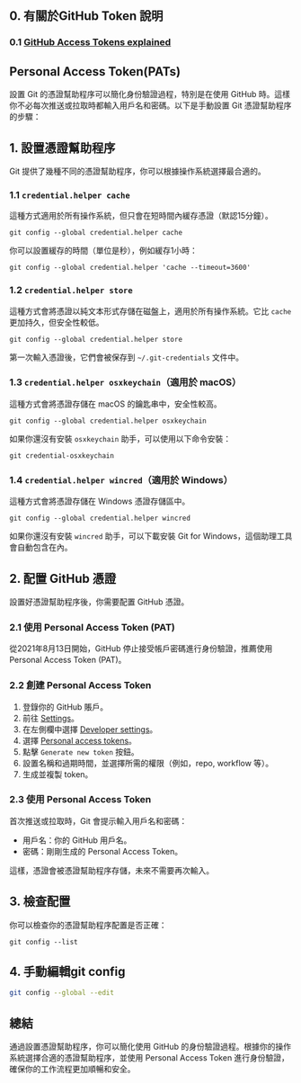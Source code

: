 ## 0. 有關於GitHub Token 說明

### 0.1 [GitHub Access Tokens explained](https://devopsjournal.io/blog/2022/01/03/GitHub-Tokens)

## Personal Access Token(PATs)

設置 Git 的憑證幫助程序可以簡化身份驗證過程，特別是在使用 GitHub 時。這樣你不必每次推送或拉取時都輸入用戶名和密碼。以下是手動設置 Git 憑證幫助程序的步驟：

## 1. 設置憑證幫助程序


Git 提供了幾種不同的憑證幫助程序，你可以根據操作系統選擇最合適的。

### 1.1 `credential.helper cache`


這種方式適用於所有操作系統，但只會在短時間內緩存憑證（默認15分鐘）。

```other
git config --global credential.helper cache
```


你可以設置緩存的時間（單位是秒），例如緩存1小時：

```other
git config --global credential.helper 'cache --timeout=3600'
```


### 1.2 `credential.helper store`


這種方式會將憑證以純文本形式存儲在磁盤上，適用於所有操作系統。它比 `cache` 更加持久，但安全性較低。

```other
git config --global credential.helper store
```


第一次輸入憑證後，它們會被保存到 `~/.git-credentials` 文件中。

### 1.3 `credential.helper osxkeychain`（適用於 macOS）


這種方式會將憑證存儲在 macOS 的鑰匙串中，安全性較高。

```other
git config --global credential.helper osxkeychain
```


如果你還沒有安裝 `osxkeychain` 助手，可以使用以下命令安裝：

```other
git credential-osxkeychain
```


### 1.4 `credential.helper wincred`（適用於 Windows）


這種方式會將憑證存儲在 Windows 憑證存儲區中。

```other
git config --global credential.helper wincred
```


如果你還沒有安裝 `wincred` 助手，可以下載安裝 Git for Windows，這個助理工具會自動包含在內。

## 2. 配置 GitHub 憑證


設置好憑證幫助程序後，你需要配置 GitHub 憑證。

### 2.1 使用 Personal Access Token (PAT)


從2021年8月13日開始，GitHub 停止接受帳戶密碼進行身份驗證，推薦使用 Personal Access Token (PAT)。

### 2.2 創建 Personal Access Token

1. 登錄你的 GitHub 賬戶。
2. 前往 [Settings](https://github.com/settings/profile)。
3. 在左側欄中選擇 [Developer settings](https://github.com/settings/developers)。
4. 選擇 [Personal access tokens](https://github.com/settings/tokens)。
5. 點擊 `Generate new token` 按鈕。
6. 設置名稱和過期時間，並選擇所需的權限（例如，repo, workflow 等）。
7. 生成並複製 token。

### 2.3 使用 Personal Access Token


首次推送或拉取時，Git 會提示輸入用戶名和密碼：


- 用戶名：你的 GitHub 用戶名。
- 密碼：剛剛生成的 Personal Access Token。

這樣，憑證會被憑證幫助程序存儲，未來不需要再次輸入。

## 3. 檢查配置


你可以檢查你的憑證幫助程序配置是否正確：

```other
git config --list
```

## 4. 手動編輯git config

```bash
git config --global --edit
```


## 總結


通過設置憑證幫助程序，你可以簡化使用 GitHub 的身份驗證過程。根據你的操作系統選擇合適的憑證幫助程序，並使用 Personal Access Token 進行身份驗證，確保你的工作流程更加順暢和安全。
